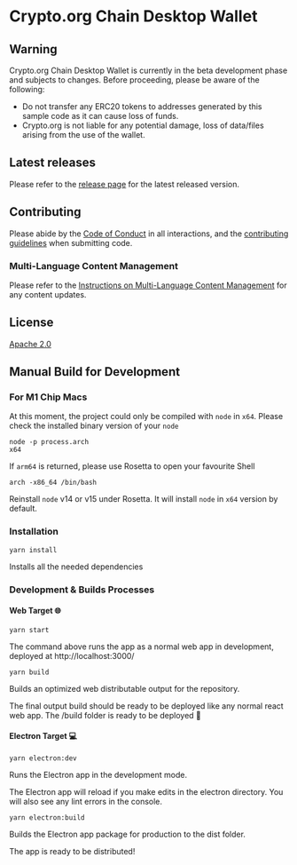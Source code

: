 # Crypto.org Chain Desktop Wallet

## Warning
Crypto.org Chain Desktop Wallet is currently in the beta development phase and subjects to changes. Before proceeding, please be aware of the following:

- Do not transfer any ERC20 tokens to addresses generated by this sample code as it can cause loss of funds.
- Crypto.org is not liable for any potential damage, loss of data/files arising from the use of the wallet.

## Latest releases

Please refer to the [release page](https://github.com/crypto-com/chain-desktop-wallet/releases) for the latest released version.

## Contributing
Please abide by the [Code of Conduct](./CODE_OF_CONDUCT.md) in all interactions, and the [contributing guidelines](./CONTRIBUTING.md) when submitting code.

### Multi-Language Content Management
Please refer to the [Instructions on Multi-Language Content Management](./CONTENT_MANAGEMENT.md) for any content updates. 

## License
[Apache 2.0](./LICENSE)

## Manual Build for Development

### For M1 Chip Macs
At this moment, the project could only be compiled with `node` in `x64`. 
Please check the installed binary version of your `node` 
```
node -p process.arch
x64
```

If `arm64` is returned, please use Rosetta to open your favourite Shell
```
arch -x86_64 /bin/bash
```
Reinstall `node` v14 or v15 under Rosetta. It will install `node` in `x64` version by default. 

### Installation

```
yarn install
```
Installs all the needed dependencies

### Development & Builds Processes

#### Web Target 🌐

```
yarn start
```
The command above runs the app as a normal web app in development, deployed at http://localhost:3000/

```
yarn build
```
Builds an optimized web distributable output for the repository.

The final output build should be ready to be deployed like any normal react web app. The /build folder is ready to be deployed 🚀


#### Electron Target 💻

```
yarn electron:dev
```
Runs the Electron app in the development mode.

The Electron app will reload if you make edits in the electron directory.
You will also see any lint errors in the console.


```
yarn electron:build
```
Builds the Electron app package for production to the dist folder.

The app is ready to be distributed!